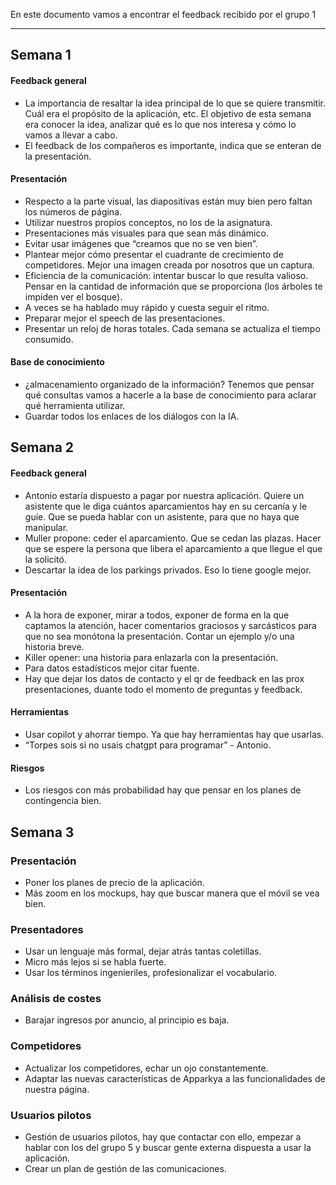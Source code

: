 En este documento vamos a encontrar el feedback recibido por el grupo 1
****
## Semana 1
#### Feedback general
+ La importancia de resaltar la idea principal de lo que se quiere transmitir. Cuál era el propósito de la aplicación, etc. El objetivo de esta semana era conocer la idea, analizar qué es lo que nos interesa y cómo lo vamos a llevar a cabo.  
+ El feedback de los compañeros es importante, indica que se enteran de la presentación.

#### Presentación
+ Respecto a la parte visual, las diapositivas están muy bien pero faltan los números de página. 
+ Utilizar nuestros propios conceptos, no los de la asignatura. 
+ Presentaciones más visuales para que sean más dinámico.
+ Evitar usar imágenes que “creamos que no se ven bien”. 
+ Plantear mejor cómo presentar el cuadrante de crecimiento de competidores. Mejor una imagen creada por nosotros que un captura.
+ Eficiencia de la comunicación: intentar buscar lo que resulta valioso. Pensar en la cantidad de información que se proporciona (los árboles te impiden ver el bosque). 
+ A veces se ha hablado muy rápido y cuesta seguir el ritmo.
+ Preparar mejor el speech de las presentaciones.
+ Presentar un reloj de horas totales. Cada semana se actualiza el tiempo consumido. 

#### Base de conocimiento
+ ¿almacenamiento organizado de la información? Tenemos que pensar qué consultas vamos a hacerle a la base de conocimiento para aclarar qué herramienta utilizar.
+ Guardar todos los enlaces de los diálogos con la IA. 

## Semana 2
#### Feedback general
+ Antonio estaría dispuesto a pagar por nuestra aplicación. Quiere un asistente que le diga cuántos aparcamientos hay en su cercanía y le guíe. Que se pueda hablar con un asistente, para que no haya que manipular.
+ Muller propone: ceder el aparcamiento. Que se cedan las plazas. Hacer que se espere la persona que libera el aparcamiento a que llegue el que la solicitó. 
+ Descartar la idea de los parkings privados. Eso lo tiene google mejor.

#### Presentación
+  A la hora de exponer, mirar a todos, exponer de forma en la que captamos la atención, hacer comentarios graciosos y sarcásticos para que no sea monótona la presentación. Contar un ejemplo y/o una historia breve. 
+ Killer opener: una historia para enlazarla con la presentación. 
+ Para datos estadísticos mejor citar fuente.
+ Hay que dejar los datos de contacto y el qr de feedback en las prox presentaciones, duante todo el momento de preguntas y feedback.

#### Herramientas
+ Usar copilot y ahorrar tiempo. Ya que hay herramientas hay que usarlas.  
+ “Torpes sois si no usais chatgpt para programar” - Antonio. 

#### Riesgos
+ Los riesgos con más probabilidad hay que pensar en los planes de contingencia bien.

## Semana 3
### Presentación
+ Poner los planes de precio de la aplicación.
+ Más zoom en los mockups, hay que buscar manera que el móvil se vea bien.

### Presentadores
+ Usar un lenguaje más formal, dejar atrás tantas coletillas.
+ Micro más lejos si se habla fuerte.
+ Usar los términos ingenieriles, profesionalizar el vocabulario.

### Análisis de costes
+ Barajar ingresos por anuncio, al principio es baja. 

### Competidores
+ Actualizar los competidores, echar un ojo constantemente.
+ Adaptar las nuevas características de Apparkya a las funcionalidades de nuestra página.

### Usuarios pilotos
+ Gestión de usuarios pilotos, hay que contactar con ello, empezar a hablar con los del grupo 5 y buscar gente externa dispuesta a usar la aplicación.
+ Crear un plan de gestión de las comunicaciones.
